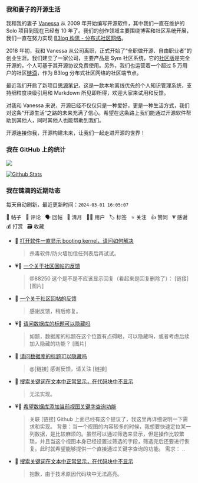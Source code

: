 ### 我和妻子的开源生活

我和我的妻子 [Vanessa](https://github.com/Vanessa219) 从 2009 年开始编写开源软件，其中我们一直在维护的 Solo 项目到现在已经有 10 年了。我们的创作领域主要围绕博客和社区系统开展，我们一直在努力实现 [B3log 构思 - 分布式社区网络](https://ld246.com/article/1546941897596)。

2018 年初，我和 Vanessa 从公司离职，正式开始了“全职做开源、自由职业者”的创业生涯。我们建立了一家公司，主要产品是 Sym 社区系统，它的[社区版](https://github.com/88250/symphony)是完全开源的，个人可基于其开源协议免费使用。另外，我们也运营着一个超过 5 万用户的社区[链滴](https://ld246.com)，作为 B3log 分布式社区网络的社区端节点。

最近我们开启了新项目[思源笔记](https://github.com/siyuan-note/siyuan)，这是一款本地离线优先的个人知识管理系统，支持细粒度块级引用和 Markdown 所见即所得，欢迎大家来试用和反馈。

对我和 Vanessa 来说，开源已经不仅仅只是一种爱好，更是一种生活方式，我们对这条“开源生活”之路的未来充满了信心。希望在这条路上我们能通过开源软件帮助到其他人，同时其他人也能帮助到我们。

开源连接你我，开源构建未来，让我们一起走进开源的世界！

### 我在 GitHub 上的统计

<a title="Hits" target="_blank" href="https://github.com/88250/88250"><img src="https://hits.b3log.org/88250/88250.svg"></a>

[![Github Stats](https://github-readme-stats.vercel.app/api?username=88250&theme=tokyonight&show_icons=true)](https://github.com/88250)

<!--events start -->

### 我在链滴的近期动态

每天自动刷新，最近更新时间：`2024-03-01 16:05:07`

📝 帖子 &nbsp; 💬 评论 &nbsp; 🗣 回帖 &nbsp; 🌙 清月 &nbsp; 👨‍💻 用户 &nbsp; 🏷️ 标签 &nbsp; ⭐️ 关注 &nbsp; 👍 赞同 &nbsp; 💗 感谢 &nbsp; 💰 打赏 &nbsp; 🗃 收藏

* 💬 [打开软件一直显示 booting kernel，请问如何解决](https://ld246.com/article/1709277244384/comment/1709279868838#comments)

  > 杀毒软件/防火墙加信任列表后再试试。
* 💗📝 [一个关于社区回帖的反馈](https://ld246.com/article/1709269931785)

  > @88250 这个是不是不应该显示回复（看起来是回复删除了）： [链接] [图片]
* 💬 [一个关于社区回帖的反馈](https://ld246.com/article/1709269931785/comment/1709279577167#comments)

  > 感谢反馈，稍后修复。
* 💗📝 [请问数据库的标题可以隐藏吗](https://ld246.com/article/1709091181180)

  > 如题，数据库的标题在这个位置有点碍眼，可以隐藏吗，或者考虑后续加入隐藏的功能？ [图片]
* 💬 [请问数据库的标题可以隐藏吗](https://ld246.com/article/1709091181180/comment/1709279508262#comments)

  > @[链接] 感谢反馈，请关注 [链接]
* 💬 [搜索关键词在文本中正常显示，在代码块中不显示](https://ld246.com/article/1709264461729/comment/1709267424492#comments)

  > 无法实现。
* 💗📝 [希望数据库添加当前视图关键字查询功能](https://ld246.com/article/1709261453366)

  > 关联 [链接] Github 上面已经有这个提议了，我这里再详细说明一下需求和实现。 背景：当一个视图的内容较多的时候，我想要快速定位某一列数据，是比较麻烦的。虽然可以通过筛选来显示，但是操作比较繁琐，并且当这个视图本身已经设置过筛选的字段，筛选完后还要进行恢复。此时就希望能够提供一个直接通过关键字查询的功能。 需求： ..
* 💬 [搜索关键词在文本中正常显示，在代码块中不显示](https://ld246.com/article/1709264461729/comment/1709265722533#comments)

  > 抱歉，由于技术原因代码块中无法高亮。


<!--events end -->
